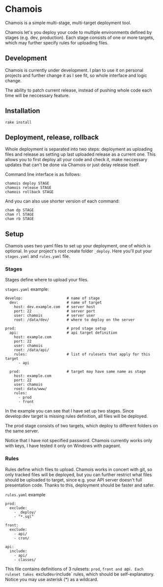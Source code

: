 # Chamois

Chamois is a simple multi-stage, multi-target deployment tool.

Chamois let's you deploy your code to multiple environments defined by stages (e.g. dev, production). Each stage consists of one or more targets, which may further specify rules for uploading files.

## Development

Chamois is currently under development. I plan to use it on personal projects and further change it as I see fit, so whole interface and logic change.

The ability to patch current release, instead of pushing whole code each time will be neccessary feature.

## Installation

```
rake install
```

## Deployment, release, rollback

Whole deployment is separated into two steps: deployment as uploading files and release as setting up last uploaded release as a current one. This allows you to first deploy all your code and check it, make neccessary updates that can't be done via Chamois or just delay release itself.

Command line interface is as follows:

```
chamois deploy STAGE
chamois release STAGE
chamois rollback STAGE
```

And you can also use shorter version of each command:

```
cham dp STAGE
cham rl STAGE
cham rb STAGE
```

## Setup

Chamois uses two yaml files to set up your deployment, one of which is optional. In your project's root create folder `_deploy`. Here you'll put your `stages.yaml` and `rules.yaml` file.

### Stages

Stages define where to upload your files.

`stages.yaml` example:

```
develop:                    # name of stage
  dev:                      # name of target
    host: dev.example.com   # server host
    port: 22                # server port
    user: chamois           # server user
    root: /data/dev/        # where to deploy on the server

prod:                       # prod stage setup
  api:                      # api target definition
    host: example.com
    port: 22
    user: chamois
    root: /data/api/
    rules:                  # list of rulesets that apply for this target
      - api

  prod:                     # target may have same name as stage
    host: example.com
    port: 22
    user: chamois
    root: data/www/
    rules: 
      - prod
      - front
```

In the example you can see that I have set up two stages. Since develop:dev target is missing rules definition, all files will be deployed.

The prod stage consists of two targets, which deploy to different folders on the same server.

Notice that I have not specified password. Chamois currently works only with keys, I have tested it only on Windows with pageant.

### Rules

Rules define which files to upload. Chamois works in concert with git, so only tracked files will be deployed, but you can further restrict what files should be uploaded to target, since e.g. your API server doesn't full presentation code. Thanks to this, deployment should be faster and safer.

`rules.yaml` example

```
prod:
  exclude:
    - _deploy/
    - "*.sql"

front:
  exclude:
    - api/
    - cron/

api:
  include:
    - api/
    - classes/

```

This file contains definitions of 3 rulesets: `prod`, `front and `api`. Each ruleset takes `exclude` or `include` rules, which should be self-explanatory. Notice you may use asterisk (*) as a wildcard.
